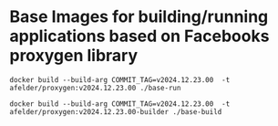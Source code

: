 # Base Images for building/running applications based on Facebooks proxygen library

    docker build --build-arg COMMIT_TAG=v2024.12.23.00  -t  afelder/proxygen:v2024.12.23.00 ./base-run
    
    docker build --build-arg COMMIT_TAG=v2024.12.23.00  -t  afelder/proxygen:v2024.12.23.00-builder ./base-build

